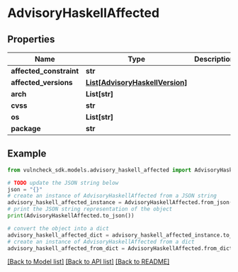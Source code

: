 # AdvisoryHaskellAffected


## Properties

Name | Type | Description | Notes
------------ | ------------- | ------------- | -------------
**affected_constraint** | **str** |  | [optional] 
**affected_versions** | [**List[AdvisoryHaskellVersion]**](AdvisoryHaskellVersion.md) |  | [optional] 
**arch** | **List[str]** |  | [optional] 
**cvss** | **str** |  | [optional] 
**os** | **List[str]** |  | [optional] 
**package** | **str** |  | [optional] 

## Example

```python
from vulncheck_sdk.models.advisory_haskell_affected import AdvisoryHaskellAffected

# TODO update the JSON string below
json = "{}"
# create an instance of AdvisoryHaskellAffected from a JSON string
advisory_haskell_affected_instance = AdvisoryHaskellAffected.from_json(json)
# print the JSON string representation of the object
print(AdvisoryHaskellAffected.to_json())

# convert the object into a dict
advisory_haskell_affected_dict = advisory_haskell_affected_instance.to_dict()
# create an instance of AdvisoryHaskellAffected from a dict
advisory_haskell_affected_from_dict = AdvisoryHaskellAffected.from_dict(advisory_haskell_affected_dict)
```
[[Back to Model list]](../README.md#documentation-for-models) [[Back to API list]](../README.md#documentation-for-api-endpoints) [[Back to README]](../README.md)


